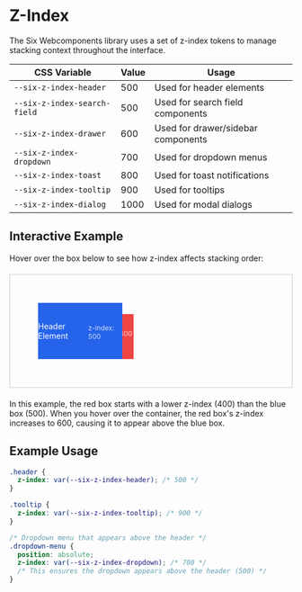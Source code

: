 # Z-Index

The Six Webcomponents library uses a set of z-index tokens to manage stacking context throughout the
interface.

<style>
  .example-container {
    position: relative;
    height: 200px;
    border: 1px solid #ccc;
    overflow: hidden;
    margin: 20px 0;
  }
  .base-element {
    position: absolute;
    width: 150px;
    height: 100px;
    background-color: #2563eb;
    color: white;
    display: flex;
    align-items: center;
    justify-content: center;
    left: 50px;
    top: 50px;
    z-index: 500; /* --six-z-index-header */
  }
  .hover-element {
    position: absolute;
    width: 120px;
    height: 80px;
    background-color: #ef4444;
    color: white;
    display: flex;
    align-items: center;
    justify-content: center;
    left: 100px;
    top: 70px;
    z-index: 400;
    transition: z-index 0.01s, transform 0.3s;
  }
  .example-container:hover .hover-element {
    z-index: 600; /* --six-z-index-drawer */
    transform: scale(1.1);
  }
  .z-index-label {
    font-size: 12px;
    opacity: 0.8;
    margin-top: 5px;
  }
</style>

| CSS Variable                 | Value | Usage                              |
| ---------------------------- | ----- | ---------------------------------- |
| `--six-z-index-header`       | 500   | Used for header elements           |
| `--six-z-index-search-field` | 500   | Used for search field components   |
| `--six-z-index-drawer`       | 600   | Used for drawer/sidebar components |
| `--six-z-index-dropdown`     | 700   | Used for dropdown menus            |
| `--six-z-index-toast`        | 800   | Used for toast notifications       |
| `--six-z-index-tooltip`      | 900   | Used for tooltips                  |
| `--six-z-index-dialog`       | 1000  | Used for modal dialogs             |

## Interactive Example

Hover over the box below to see how z-index affects stacking order:

<div class="example-container">
  <div class="base-element">
    Header Element
    <div class="z-index-label">z-index: 500</div>
  </div>
  <div class="hover-element">
    Hover Me!
    <div class="z-index-label">z-index: 400 → 600</div>
  </div>
</div>

In this example, the red box starts with a lower z-index (400) than the blue box (500). When you
hover over the container, the red box's z-index increases to 600, causing it to appear above the
blue box.

## Example Usage

```css
.header {
  z-index: var(--six-z-index-header); /* 500 */
}

.tooltip {
  z-index: var(--six-z-index-tooltip); /* 900 */
}

/* Dropdown menu that appears above the header */
.dropdown-menu {
  position: absolute;
  z-index: var(--six-z-index-dropdown); /* 700 */
  /* This ensures the dropdown appears above the header (500) */
}
```

